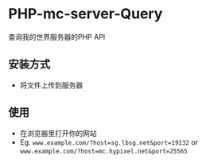 # PHP-mc-server-Query

查询我的世界服务器的PHP API

## 安装方式
- 将文件上传到服务器

## 使用
- 在浏览器里打开你的网站
- Eg. `www.example.com/?host=sg.lbsg.net&port=19132` or `www.example.com/?host=mc.hypixel.net&port=25565`
